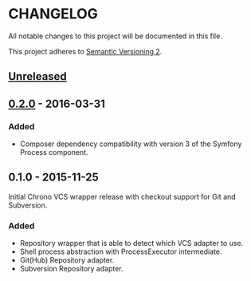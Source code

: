 # CHANGELOG
All notable changes to this project will be documented in this file.

This project adheres to [Semantic Versioning 2](http://semver.org/).

## [Unreleased]

## [0.2.0] - 2016-03-31
### Added

* Composer dependency compatibility with version 3 of the Symfony Process component.

## 0.1.0 - 2015-11-25
Initial Chrono VCS wrapper release with checkout support for Git and Subversion.

### Added

* Repository wrapper that is able to detect which VCS adapter to use.
* Shell process abstraction with ProcessExecutor intermediate.
* Git(Hub) Repository adapter.
* Subversion Repository adapter.

[Unreleased]: https://github.com/accompli/chrono/compare/0.2.0...HEAD
[0.2.0]: https://github.com/accompli/chrono/compare/0.1.0...0.2.0
